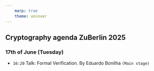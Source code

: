 ```yaml
---
    marp: true
    theme: uncover
---
```


<!-- # zkVMs formal verification -->
## Cryptography agenda ZuBerlin 2025
### 17th of June (Tuesday)
- `16:20` Talk: Formal Verification. By Eduardo Bonilha `(Main stage)`


　　　　　　　
<style>
  footer {
    width: 100%;
    display: flex;
    justify-content: start;
    align-items: center;
    margin-bottom: 0;
    gap: 1vw
  }
  footer > p {
    margin-bottom: 0;
  }
</style>
　　　　　　　
<!-- footer: |
  <p>slides: <a href=https://proofproofpass.it>proofproofpass.it</a></p>
  <p>source: <a href=https://github.com/Eduardogbg/proofproofpass.it>Eduardogbg/proofproofpass.it</a></p>
-->

---
<!-- _footer: "" -->

## 1. whoami
- Eduardo, like maths, developer (mention I built a verifier?)
- works at stealth MEV company
    ![width:520px](../images/twitter_bio.png)
---
## 2. why am I doing a talk on this topic?..

---
## 2. why am I doing a talk on this topic?..
<style scope>
@keyframes fadeIn {
    from {
        opacity: 0;
        transform: translateY(20px);
    }
    to {
        opacity: 1;
        transform: translateY(0);
    }
}

.line-1 { animation: fadeIn 0.8s ease-out 0s both; }
.line-2 { animation: fadeIn 0.8s ease-out 3s both; }
.line-3 { animation: fadeIn 0.8s ease-out 4.2s both; }
.line-4 { animation: fadeIn 0.8s ease-out 5.2s both; }
.line-5 { animation: fadeIn 0.8s ease-out 7.8s both; }
</style>
<p class="line-1">
wait this guy doesn't even work on formally verifying zkVMs?
</p>
<p class="line-2">
am I being scammed?
</p>
<p class="line-3">
who let this guy in?
</p>
<p class="line-4">
wait, he's saying exactly what's written on the slides?
</p>
<p class="line-5">
I think I might leave...
</p>
</div>


---
<!-- header: 2. why am I doing a talk on this topic?.. -->
![](../images/i_love_lean.png)

```lean
theorem bell.recurrence (n: ℕ) :
  bell (n + 1) = (Finset.range (n + 1)).sum (fun k => Nat.choose n k * bell k)

def partition.insert_recurrence
  (x: X)
  (x_not_in_S: x ∉ S):
  partition (insert x S) ≃ Σ (s : S.powerset), partition (S \ s)

theorem bell.eq_partition_count:
  ∀ n : ℕ,
  ∀ S : Finset X,
    S.card = n → bell n = partition.count S
```

---

- I genuinely think automated theorem provers/proof assistants are technology as transformative as AI
- because it's the solution to the slop-topia LLMs coding would bring us to
- some people who low-key kinda agree with this
    ![width:240px](../images/hoc_logo.png) ![width:240px](../images/lean_logo.svg)
    ![width:360px](../images/harmonic_logo.svg)

---

1. cryptography needs formal verification, maybe more than anything else
    1. because it's tricky
    2. because it's critical

---

2. programmable cryptography, especially so
    1. it's going to be used by non-formally trained practicioners of cryptography
    2. going to be deployed across a variety of sensitive protocols

---

3. I had this existential fear where it seemed hard to completely trust zkVMs
    1. they all depend on complex compiler pipelines
    2. soundness bugs are catasthropic if unnoticed (and hard to notice)

4. so I was invested in this and wanted to figure this out

---

<!-- header: 3. brief intro to zkVMs -->

## 3. brief intro to zkVMs

---

## 3. brief intro to zkVMs
1. nah you guys got this

---

## 3. brief intro to zkVMs
1. nah you guys got this
2. ok ok, what's important about them for this talk is that:

---

1. they verify _traces of computation_
    - (this sublety is going to be part of an elegant analogy later)
```
trace of a n-step computation
    [
             (state_0, instruction_0),
        ..., (state_i, instruction_i),
        ..., (state_n, it's  o v e r)
    ]
```
2. most of them target RISC-V
3. and thus they model von Neumann architecture machines


---
<!-- header: 4. "brief" intro to formal verification -->
<!-- _footer: "" -->
## 4. "brief" intro to formal verification
1. what even is formal verification?
2. formal model -> prove properties

![width:360px](../images/curry_howard_square.jpg) ![width:360px](../images/lambda_cube.png)
_curry-howard babyyy_

---

## proof carrying-code (PCC)
```lean
structure Fin (n : Nat) where
  /-- Creates a `Fin n` from `i : Nat` and a proof that `i < n`. -/
  mk ::
  /--
  The number that is strictly less than `n`.

  `Fin.val` is a coercion, so any `Fin n` can be used in a position where a `Nat` is expected.
  -/
  val  : Nat
  /--
  The number `val` is strictly less than the bound `n`.
  -/
  isLt : LT.lt val n

```

---

## proof carrying-code
```lean
@[ext] structure partition (S: Finset X) where
  
  family : Finset (Finset X)
  
  covers: family.biUnion id = S
  
  non_empty: ∀ c ∈ family, c ≠ ∅
  
  disjoint:  ∀ c ∈ family,
             ∀ d ∈ family,
                c ≠ d → Disjoint c d

```

---

<!-- header: 5. what does it actually mean to formally verify a zkVM -->

## 5. what does it actually mean to formally verify a xzkVM
1. soundness & completness
    - equivalence between circuit & reference implementation/spec
2. security proof of the ZK construction (the so called "backend")
3. certified compilation pipeline
    - circuit -> constraints
    - constraints -> prover & verifier
        - (prover can include witness gen)
4. (optional, recommended): a way to also prove properties about the programs running on this VM

---

## 5.3. certified compilation pipeline

- CompCert
![](../images/compcert.png)

- Reflections on Trusting Trust
```
backdoored compiler source -(compiler)→ malicious binary 

safe source -(malicious compiler)→ backdoored compiler

```

---
<!-- _header: "" -->
<!-- _footer: "" -->

<style scoped>
  section {
    margin: 0;
    padding: 0;
    height: 100%;
    display: flex;
    align-items: center;
    justify-content: center;
  }
  
  p {
    margin: 0;
    padding: 0;
    height: 95%;
    display: flex;
    align-items: center;
    gap: 10px;
  }
  
  img {
    height: 100%;
    width: auto;
    object-fit: contain;
    flex: 0 0 auto;
  }
</style>

![](../images/zooko_thread2.png)![](../images/zooko_thread1.png)

---

## 5.2. verifying cryptographic constructions
- ssprove: state-separating proofs
- concert: smart contract modelling in rocq
- [squirrel](https://squirrel-prover.github.io/)
- [tamarin](https://tamarin-prover.com)
- [proverif](https://bblanche.gitlabpages.inria.fr/proverif/)

---

<!-- _header: "" -->
<!-- _footer: "" -->

![bg](../images/tamarin-attack.png)

---

<!-- _header: "" -->
<!-- _footer: "" -->

<style scoped>
  section {
    margin: 0;
    padding: 0;
    height: 100%;
    display: flex;
    align-items: center;
    justify-content: center;
  }
  
  p {
    margin: 0;
    padding: 0;
    height: 95%;
    display: flex;
    align-items: center;
    gap: 10px;
  }
  
  img {
    height: 100%;
    width: auto;
    object-fit: contain;
    flex: 0 0 auto;
  }
</style>
![bg](../images/squirrel_1.png) ![bg](../images/squirrel_0.png) 

---

## 5.1. soundness & completness 

---

<!-- _footer: "" -->
<style scoped>
    section { margin: 0; padding: 0;}
    img {
        height: 100%;
        width: 100%
    }
</style>


![](../images/risc0/bugs_layers.png)

---

<!-- _footer: "" -->
<style scoped>
    section { margin: 0; padding: 0;}
    img {
        height: 100%;
        width: 100%
    }
</style>

![](../images/risc0/bugs_circuits.png)

---
<!-- header: "6. extraction" -->

  _REAL TIME PROVING™, gotta go fast 🔥🔥🔥_
-
🤔🤔🤔 how do we prove properties of code in random ass langs?
　
　
　
　　　　　　　　　　e x t r a c t i o n
-

---

### picus (veridise)
- proves soundness with respect to __determinism__
    - risc0 extracted Keccak circuit and "large parts of our new RISC-V circuit."
    - sp1 extracted addition, boolean ops, binary ops etc
        - they had to translate Plonky3 circuits into LLZK

```lean
def determinism (k: SomeOtherInput):
    ∀a, ∀b,
    circuit(a, k) = true
    → verifier(b, k) = true
    → a = b  
```

---

<!-- _footer: "" -->
<style scoped>
    body { height: 100vh }
    section { margin: 0; padding: 0;}
    img {
        height: 100%;
        width: 100%
    }
</style>

![bg](../images/risc0/zirgen_pipeline.png)　
.　　　
　
　
　
　　
　
　　　　　　　(we can safely
　　　　　　　ignore green arrows)

---


.　　　　extract artifact after certain compilation step
　　　　　　　　　　　　　≃
　　　　　　　　　　　s t o n k s
-

(kinda?)

---
<!-- _header: "8. extraction" -->
### worldcoin semaphore merkle tree batcher (reilabs)
- extracted the gnark constraints to lean (proven-ZK)
- proved following properties:
    - hash correctness (against another reference implementation)
    - determinism (UniqueAssignment)
    - merkle tree ops comply to spec

---

wanna see what the extracted code looks like?

---
<!-- header: "" -->
<!-- _footer: "" -->
<style scoped>
    body { height: 100vh }
    section { margin: 0; padding: 0;}
    img {
        height: 100%;
        width: 100%
    }
</style>

![](../images/extraction.png)

---
<!-- header: "" -->
<!-- _footer: "" -->
<style scoped>
    body { height: 100vh }
    section { margin: 0; padding: 0;}
    img {
        height: 100%;
        width: 100%
    }
</style>

![](../images/extraction2.png)

---
<!-- _header: "8. extraction" -->

### the theorems... are neat though

---

```lean
axiom reducedKeccak640_collision_resistant :
  ∀x y, reducedKeccak640 x = reducedKeccak640 y → x = y

theorem inputHash_deterministic:
    SemaphoreMTB.InsertionMbuCircuit_4_30_4_4_30
        InputHash₁ StartIndex PreRoot PostRoot IdComms MerkleProofs₁
    ∧
    SemaphoreMTB.InsertionMbuCircuit_4_30_4_4_30
        InputHash₂ StartIndex PreRoot PostRoot IdComms MerkleProofs₂
    →
    InputHash₁ = InputHash₂
  := Insertion_InputHash_deterministic

theorem inputHash_deterministic:
    SemaphoreMTB.DeletionMbuCircuit_4_4_30_4_4_30
        InputHash₁ DeletionIndices PreRoot PostRoot IdComms₁ MerkleProofs₁
    ∧
    SemaphoreMTB.DeletionMbuCircuit_4_4_30_4_4_30 InputHash₂
        DeletionIndices PreRoot PostRoot IdComms₂ MerkleProofs₂
    → InputHash₁ = InputHash₂
:= Deletion_InputHash_deterministic
```
---

```lean
def deletionRoundSemantics
    (Index Item : F)
    (Tree : MerkleTree F poseidon₂ D)
    (Proof : Vector F D)
    (k : MerkleTree F poseidon₂ D → Prop): Prop :=
  if Index.val < 2 ^ (D + 1)
    then if h : Index.val < 2 ^ D
      then Tree.itemAtFin ⟨Index.val, h⟩ = Item ∧
           Tree.proofAtFin ⟨Index.val, h⟩ = Proof.reverse ∧
           k (Tree.setAtFin ⟨Index.val, h⟩ 0)
      else k Tree
    else False

theorem deletionRoundCircuit_eq_deletionRoundSemantics
    [Fact (CollisionResistant poseidon₂)]:
        gDeletionRound tree.root index item proof k
        ↔
        deletionRoundSemantics index item tree proof (fun t => k t.root)
```

---

```lean
def insertionRoundSemantics
    (Index Item : F)
    (Tree : MerkleTree F poseidon₂ D)
    (Proof : Vector F D)
    (k : MerkleTree F poseidon₂ D → Prop)
    : Prop
:=
  if h : Index.val < 2 ^ D then
    Tree.itemAtFin ⟨Index.val, h⟩ = 0 ∧
    Tree.proofAtFin ⟨Index.val, h⟩ = Proof.reverse ∧
    k (Tree.setAtFin ⟨Index.val, h⟩ Item)
  else False

theorem insertionRoundCircuit_eq_insertionRoundSemantics
    [Fact (CollisionResistant poseidon₂)]
    {Tree : MerkleTree F poseidon₂ D} :
        gInsertionRound Index Item Tree.root Proof k
        ↔
        insertionRoundSemantics Index Item Tree Proof (fun t => k t.root)
```

---

```lean
/--
Tests the Poseidon implementation automatically derived from the circuit, by
comparing its output on an arbitrary value to a reference value.

The reference value is taken from
<https://extgit.iaik.tugraz.at/krypto/hadeshash/blob/master/code/test_vectors.txt>
-/
theorem poseidon₂_test:
    poseidon₂ vec![1,2] = 0x115cc0f5e7d690413df64c6b9662e9cf2a3617f2743245519e19607a4417189a
  := by native_decide
```

---
<!-- header: "8. extraction" -->

## jolt
- define jolt lookup table semantics
- extract rust circuit (r1cs) into zkLean
- compare that against Sail risc-v model
- acl2

---
<!-- _footer: "" -->
<style scoped>
    body { height: 100vh }
    section { margin: 0; padding: 0;}
    img {
        height: 95%;
        width: 95%
    }
</style>
![bg](../images/jolt-sail-lean.png)

"towards a verified jolt zkVM" talk

---

## 9. let's have a _lean_ pipeline then

---
<!-- header: "9. let's have a _lean_ pipeline then" -->
## i wanna briefly mention powdr
- compiler & IR
- allows defining custom ISAs
- you could host zkVM circuits there and have it automatically optimize it
- autoacc: your constraints → circuit synthesizer → optimized circuit
- it would kinda take a spot akin to LLVM in the toolchain

---

## zk in lean
- zkLib → arklib: verifies modular IOPs
- cLean: circuit zkDSL
- zkLean: zkDSL with verified semantics for lookups (and more?)
- provenZK: analysize extracted circuits
- EVMYulLean: "executable formal model of the evm and yul"
- ...more?
- no need to have more pipeline steps to interop between these
  - any necessary transformations could be verified too
  - could prove equivalences and lift theorems from each other when needed
---

## argument/ix (previous known as lurk)
(remember pcc? now make it zk!)

- implemented lean in lean
- then zk-proved lean (oh yea!)
- could have truly end-to-end certified zkVM
    - contracts could either be in lean
    - or extracted from (e.g.) rust with aenas
- "correct by construction"

---
<!-- _header: "" -->
<!-- _footer: "" -->
![bg](../images/ix.jpeg)

---

## argument/ix
- from their `readme.md`:
> [...] hardware based process isolation costs 25%-33% overhead
[...] because we don't know how to safely run applications in protection ring 0.
[...] zkPCC potentially enables more sophisticated software-based process isolation.

---

## note to self: don't forget slides about
- ethproofs
- verified zkEVM
    - 20 mil invested in this
- 

---

## 10. conclusion

---
<!-- header: "10. conclusion" -->

## you can do it too
- opus 4 is quite good at lean
- natural numbers game is quite fun
- curry-howard, type-theory, all so so neat
- contribute to mathlib?

---

# thanks :)

---